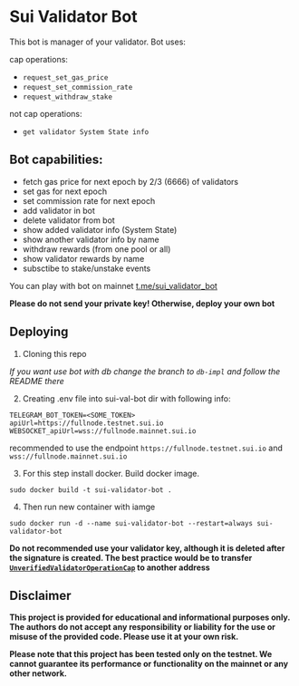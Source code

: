 # Sui Validator Bot

This bot is manager of your validator. Bot uses:

cap operations:

-  `request_set_gas_price`
-  `request_set_commission_rate`
-  `request_withdraw_stake`

not cap operations:

-  `get validator System State info`

## Bot capabilities:

-  fetch gas price for next epoch by 2/3 (6666) of validators
-  set gas for next epoch
-  set commission rate for next epoch
-  add validator in bot
-  delete validator from bot
-  show added validator info (System State)
-  show another validator info by name
-  withdraw rewards (from one pool or all)
-  show validator rewards by name
-  subsctibe to stake/unstake events

You can play with bot on mainnet [t.me/sui_validator_bot](https://t.me/sui_validator_bot)

**Please do not send your private key! Otherwise, deploy your own bot**

## Deploying

1. Cloning this repo

_If you want use bot with db change the branch to `db-impl` and follow the README there_

2. Creating .env file into sui-val-bot dir with following info:

```
TELEGRAM_BOT_TOKEN=<SOME_TOKEN>
apiUrl=https://fullnode.testnet.sui.io
WEBSOCKET_apiUrl=wss://fullnode.mainnet.sui.io
```

recommended to use the endpoint `https://fullnode.testnet.sui.io` and `wss://fullnode.mainnet.sui.io`

3. For this step install docker. Build docker image.

```
sudo docker build -t sui-validator-bot .
```

4. Then run new container with iamge

```
sudo docker run -d --name sui-validator-bot --restart=always sui-validator-bot
```

**Do not recommended use your validator key, although it is deleted after the signature is created. The best practice
would be to transfer
[`UnverifiedValidatorOperationCap`](https://github.com/MystenLabs/sui/blob/main/nre/sui_for_node_operators.md#operation-cap)
to another address**

## Disclaimer

**This project is provided for educational and informational purposes only. The authors do not accept any responsibility
or liability for the use or misuse of the provided code. Please use it at your own risk.**

**Please note that this project has been tested only on the testnet. We cannot guarantee its performance or
functionality on the mainnet or any other network.**
